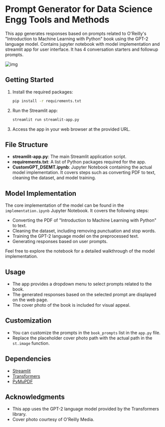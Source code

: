 # Prompt Generator for Data Science Engg Tools and Methods

This app generates responses based on prompts related to O'Reilly's "Introduction to Machine Learning with Python" book using the GPT-2 language model. Contains jupyter notebook with model implementation and streamlit app for user interface. It has 4 conversation starters and followup prompts. 

![img](https://i.imgur.com/wTb7Zct.png)


## Getting Started

1. Install the required packages:

    ```bash
    pip install -r requirements.txt
    ```

2. Run the Streamlit app:

    ```bash
    streamlit run streamlit-app.py
    ```

3. Access the app in your web browser at the provided URL.

## File Structure

- **streamlit-app.py**: The main Streamlit application script.
- **requirements.txt**: A list of Python packages required for the app.
- **CustomGPT_DSEMT.ipynb**: Jupyter Notebook containing the actual model implementation. It covers steps such as converting PDF to text, cleaning the dataset, and model training.

## Model Implementation

The core implementation of the model can be found in the `implementation.ipynb` Jupyter Notebook. It covers the following steps:

- Converting the PDF of "Introduction to Machine Learning with Python" to text.
- Cleaning the dataset, including removing punctuation and stop words.
- Training the GPT-2 language model on the preprocessed text.
- Generating responses based on user prompts.

Feel free to explore the notebook for a detailed walkthrough of the model implementation.

## Usage

- The app provides a dropdown menu to select prompts related to the book.
- The generated responses based on the selected prompt are displayed on the web page.
- The cover photo of the book is included for visual appeal.

## Customization

- You can customize the prompts in the `book_prompts` list in the `app.py` file.
- Replace the placeholder cover photo path with the actual path in the `st.image` function.

## Dependencies

- [Streamlit](https://www.streamlit.io/)
- [Transformers](https://huggingface.co/transformers)
- [PyMuPDF](https://pymupdf.readthedocs.io/)

## Acknowledgments

- This app uses the GPT-2 language model provided by the Transformers library.
- Cover photo courtesy of O'Reilly Media.


